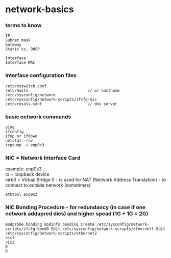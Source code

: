 # network-basics

### terms to know
```
IP
Subnet mask
Gateway
Static vs. DHCP

Interface
Interface MAC
```

### Interface configuration files
```
/etc/nsswitch.conf
/etc/hosts                          // or hostname
/etc/sysconfig/network
/etc/sysconfig/network-scripts/ifcfg-nic
/etc/resolv.conf                    // dns server
```

### basic network commands
```
ping
ifconfig
ifup or ifdown
netstat -rnv
tcpdump -i enp0s3
```

### NIC = Network Interface Card 
example: enp0s3 <br>
lo = loopback device <br>
virb0 = Virtual Bridge 0 - is used for NAT (Network Address Translation) - to connect to outside network (sometimes)

```
ethtool enp0s3
```

### NIC Bonding Procedure - for redundancy (in case if one network addapred dies) and higher spead (1G + 1G = 2G)
```
modprobe bonding modinfo bonding Create /etc/sysconfig/network-scripts/ifcfg-bond0 Edit /etc/sysconfig/network-scripts/ethernetl Edit /etc/sysconfig/network-scripts/ethernet2 
nicl 
nic2 
D 
D 
```





